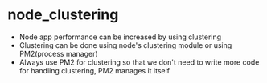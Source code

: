 # node_clustering

- Node app performance can be increased by using clustering
- Clustering can be done using node's clustering module or using PM2(process manager)
- Always use PM2 for clustering so that we don't need to write more code for handling clustering, PM2 manages it itself
